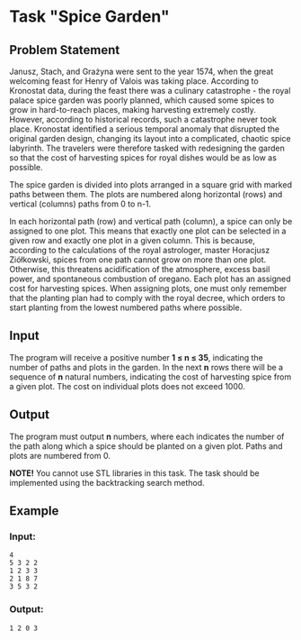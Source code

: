 # Task "Spice Garden"

## Problem Statement

Janusz, Stach, and Grażyna were sent to the year 1574, when the great welcoming feast for Henry of Valois was taking place. According to Kronostat data, during the feast there was a culinary catastrophe - the royal palace spice garden was poorly planned, which caused some spices to grow in hard-to-reach places, making harvesting extremely costly. However, according to historical records, such a catastrophe never took place. Kronostat identified a serious temporal anomaly that disrupted the original garden design, changing its layout into a complicated, chaotic spice labyrinth. The travelers were therefore tasked with redesigning the garden so that the cost of harvesting spices for royal dishes would be as low as possible.

The spice garden is divided into plots arranged in a square grid with marked paths between them. The plots are numbered along horizontal (rows) and vertical (columns) paths from 0 to n-1.

In each horizontal path (row) and vertical path (column), a spice can only be assigned to one plot. This means that exactly one plot can be selected in a given row and exactly one plot in a given column. This is because, according to the calculations of the royal astrologer, master Horacjusz Ziółkowski, spices from one path cannot grow on more than one plot. Otherwise, this threatens acidification of the atmosphere, excess basil power, and spontaneous combustion of oregano. Each plot has an assigned cost for harvesting spices. When assigning plots, one must only remember that the planting plan had to comply with the royal decree, which orders to start planting from the lowest numbered paths where possible.

## Input
The program will receive a positive number **1 ≤ n ≤ 35**, indicating the number of paths and plots in the garden. In the next **n** rows there will be a sequence of **n** natural numbers, indicating the cost of harvesting spice from a given plot. The cost on individual plots does not exceed 1000.

## Output
The program must output **n** numbers, where each indicates the number of the path along which a spice should be planted on a given plot. Paths and plots are numbered from 0.

**NOTE!** You cannot use STL libraries in this task. The task should be implemented using the backtracking search method.

## Example
### Input:
```
4
5 3 2 2
1 2 3 3
2 1 8 7
3 5 3 2
```

### Output:
```
1 2 0 3
```
